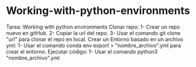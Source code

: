 # Working-with-python-environments
Tarea: Working with python environments
Clonar repo:
	1- Crear un repo nuevo en gitHub.
	2- Copiar la url del repo.
	3- Usar el comando git clone "url" para clonar el repo en local.
Crear un Entorno basado en un archivo yml:
	1- Usar el comando conda env export > "nombre_archivo".yml para crear el entorno.
Ejecutar código:
	1- Usar el comando python3 "nombre_archivo".yml
